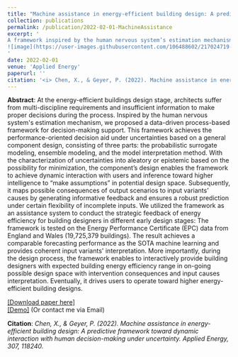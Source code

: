 ```yaml
---
title: "Machine assistance in energy-efficient building design: A predictive framework toward dynamic interaction with human decision-making under uncertainty"
collection: publications
permalink: /publication/2022-02-01-MachineAssistance
excerpt: '
A framework inspired by the human nervous system’s estimation mechanism for assisting decision-making support, enables multi-disciplinary evaluation and uncertainties analysis with incomplete inputs acceptance that aligned with the design process.
![image](https://user-images.githubusercontent.com/106488602/217024719-03975c6d-9062-4a3f-b2da-3ec80a01540f.png)
'
date: 2022-02-01
venue: 'Applied Energy'
paperurl: ''
citation: '<i> Chen, X., & Geyer, P. (2022). Machine assistance in energy-efficient building design: A predictive framework toward dynamic interaction with human decision-making under uncertainty. Applied Energy, 307, 118240.</i><Br>[[Demo]](https://designaid-for2363.streamlit.app/)'
---
```


**Abstract**: At the energy-efficient buildings design stage, architects suffer from multi-discipline requirements and insufficient information to make proper decisions during the process. Inspired by the human nervous system's estimation mechanism, we proposed a data-driven process-based framework for decision-making support. This framework achieves the performance-oriented decision aid under uncertainties based on a general component design, consisting of three parts: the probabilistic surrogate modeling, ensemble modeling, and the model interpretation method. With the characterization of uncertainties into aleatory or epistemic based on the possibility for minimization, the component’s design enables the framework to achieve dynamic interaction with users and inference toward higher intelligence to “make assumptions” in potential design space. Subsequently, it maps possible consequences of output scenarios to input variants’ causes by generating informative feedback and ensures a robust prediction under certain flexibility of incomplete inputs. We utilized the framework as an assistance system to conduct the strategic feedback of energy efficiency for building designers in different early design stages: The framework is tested on the Energy Performance Certificate (EPC) data from England and Wales (19,725,379 buildings). The result achieves a comparable forecasting performance as the SOTA machine learning and provides coherent input variants' interpretation. More importantly, during the design process, the framework enables to interactively provide building designers with expected building energy efficiency range in on-going possible design space with intervention consequences and input causes interpretation. Eventually, it drives users to operate toward higher energy-efficient building designs.

[[Download paper here]](https://www.sciencedirect.com/science/article/pii/S0306261921015038)<Br>
[[Demo]](https://designaid-for2363.streamlit.app/) (Or contact me via Email)

**Citation**:<i> Chen, X., & Geyer, P. (2022). Machine assistance in energy-efficient building design: A predictive framework toward dynamic interaction with human decision-making under uncertainty. Applied Energy, 307, 118240.</i>
